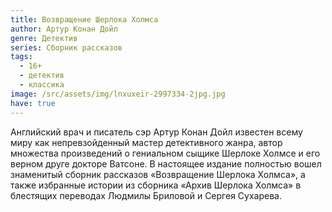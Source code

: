 ```yaml
---
title: Возвращение Шерлока Холмса
author: Артур Конан Дойл
genre: Детектив
series: Сборник рассказов
tags:
  - 16+
  - детектив
  - классика
image: /src/assets/img/lnxuxeir-2997334-2jpg.jpg
have: true
---
```

Английский врач и писатель сэр Артур Конан Дойл известен всему миру как непревзойденный мастер детективного жанра, автор множества произведений о гениальном сыщике Шерлоке Холмсе и его верном друге докторе Ватсоне. В настоящее издание полностью вошел знаменитый сборник рассказов «Возвращение Шерлока Холмса», а также избранные истории из сборника «Архив Шерлока Холмса» в блестящих переводах Людмилы Бриловой и Сергея Сухарева.
